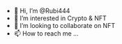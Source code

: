 - 👋 Hi, I’m @Rubi444
- 👀 I’m interested in Crypto & NFT
- 💞️ I’m looking to collaborate on NFT
- 📫 How to reach me ...

<!---
Rubi444/Rubi444 is a ✨ special ✨ repository because its `README.md` (this file) appears on your GitHub profile.
You can click the Preview link to take a look at your changes.
--->
